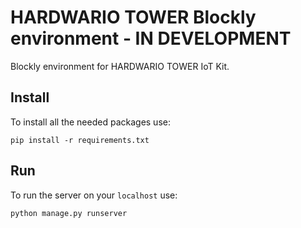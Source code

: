 # HARDWARIO TOWER Blockly environment - IN DEVELOPMENT

Blockly environment for HARDWARIO TOWER IoT Kit.

## Install

To install all the needed packages use:

```
pip install -r requirements.txt
```

## Run

To run the server on your `localhost` use:

```
python manage.py runserver
```